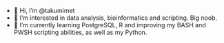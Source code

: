 - 👋 Hi, I’m @takumimet
- 👀 I’m interested in data analysis, bioinformatics and scripting. Big noob.
- 🌱 I’m currently learning PostgreSQL, R and improving my BASH and PWSH scripting abilities, as well as my Python.

<!---
takumimet/takumimet is a ✨ special ✨ repository to me, because most of the things I've learned
I've done on my own, which yes lends itself to more errors, but is also very rewarding when
I can see the progress I've made by reading books and watching whatever information is available
on the internet. Of course, criticism is necesarry for one's betterment. 
--->
